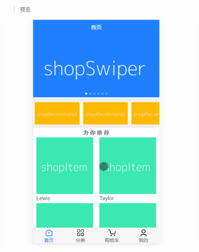 > 预览

![预览](https://github.com/mogu396/vue-mockShop/blob/main/src/assets/img/screenGif.gif?raw=true)